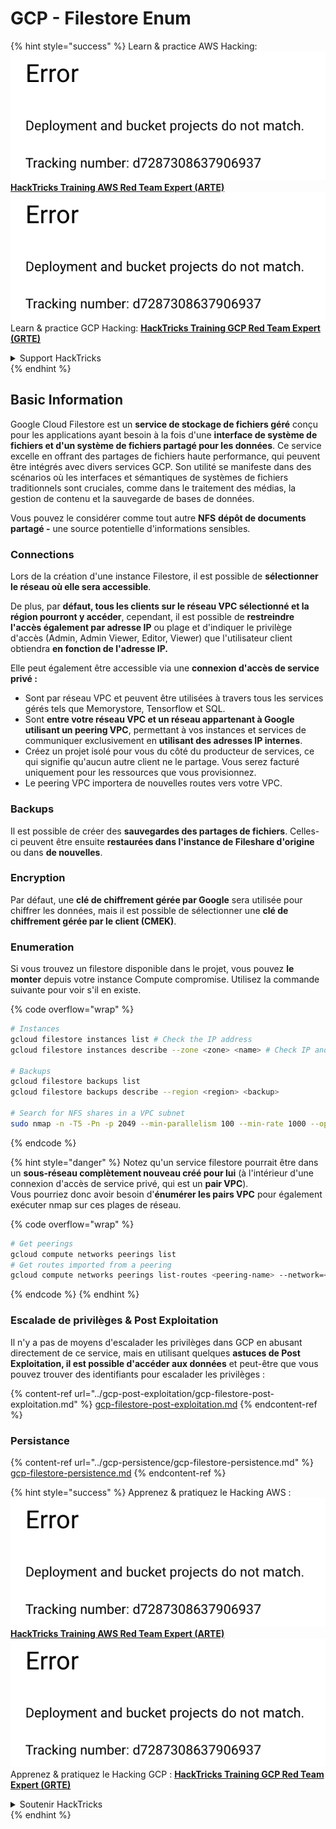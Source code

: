 # GCP - Filestore Enum

{% hint style="success" %}
Learn & practice AWS Hacking:<img src="../../../.gitbook/assets/image (1) (1).png" alt="" data-size="line">[**HackTricks Training AWS Red Team Expert (ARTE)**](https://training.hacktricks.xyz/courses/arte)<img src="../../../.gitbook/assets/image (1) (1).png" alt="" data-size="line">\
Learn & practice GCP Hacking: <img src="../../../.gitbook/assets/image (2).png" alt="" data-size="line">[**HackTricks Training GCP Red Team Expert (GRTE)**<img src="../../../.gitbook/assets/image (2).png" alt="" data-size="line">](https://training.hacktricks.xyz/courses/grte)

<details>

<summary>Support HackTricks</summary>

* Check the [**subscription plans**](https://github.com/sponsors/carlospolop)!
* **Join the** 💬 [**Discord group**](https://discord.gg/hRep4RUj7f) or the [**telegram group**](https://t.me/peass) or **follow** us on **Twitter** 🐦 [**@hacktricks\_live**](https://twitter.com/hacktricks\_live)**.**
* **Share hacking tricks by submitting PRs to the** [**HackTricks**](https://github.com/carlospolop/hacktricks) and [**HackTricks Cloud**](https://github.com/carlospolop/hacktricks-cloud) github repos.

</details>
{% endhint %}

## Basic Information

Google Cloud Filestore est un **service de stockage de fichiers géré** conçu pour les applications ayant besoin à la fois d'une **interface de système de fichiers et d'un système de fichiers partagé pour les données**. Ce service excelle en offrant des partages de fichiers haute performance, qui peuvent être intégrés avec divers services GCP. Son utilité se manifeste dans des scénarios où les interfaces et sémantiques de systèmes de fichiers traditionnels sont cruciales, comme dans le traitement des médias, la gestion de contenu et la sauvegarde de bases de données.

Vous pouvez le considérer comme tout autre **NFS** **dépôt de documents partagé -** une source potentielle d'informations sensibles.

### Connections

Lors de la création d'une instance Filestore, il est possible de **sélectionner le réseau où elle sera accessible**.

De plus, par **défaut, tous les clients sur le réseau VPC sélectionné et la région pourront y accéder**, cependant, il est possible de **restreindre l'accès également par adresse IP** ou plage et d'indiquer le privilège d'accès (Admin, Admin Viewer, Editor, Viewer) que l'utilisateur client obtiendra **en fonction de l'adresse IP.**

Elle peut également être accessible via une **connexion d'accès de service privé :**

* Sont par réseau VPC et peuvent être utilisées à travers tous les services gérés tels que Memorystore, Tensorflow et SQL.
* Sont **entre votre réseau VPC et un réseau appartenant à Google utilisant un peering VPC**, permettant à vos instances et services de communiquer exclusivement en **utilisant des adresses IP internes**.
* Créez un projet isolé pour vous du côté du producteur de services, ce qui signifie qu'aucun autre client ne le partage. Vous serez facturé uniquement pour les ressources que vous provisionnez.
* Le peering VPC importera de nouvelles routes vers votre VPC.

### Backups

Il est possible de créer des **sauvegardes des partages de fichiers**. Celles-ci peuvent être ensuite **restaurées dans l'instance de Fileshare d'origine** ou dans **de nouvelles**.

### Encryption

Par défaut, une **clé de chiffrement gérée par Google** sera utilisée pour chiffrer les données, mais il est possible de sélectionner une **clé de chiffrement gérée par le client (CMEK)**.

### Enumeration

Si vous trouvez un filestore disponible dans le projet, vous pouvez **le monter** depuis votre instance Compute compromise. Utilisez la commande suivante pour voir s'il en existe. 

{% code overflow="wrap" %}
```bash
# Instances
gcloud filestore instances list # Check the IP address
gcloud filestore instances describe --zone <zone> <name> # Check IP and access restrictions

# Backups
gcloud filestore backups list
gcloud filestore backups describe --region <region> <backup>

# Search for NFS shares in a VPC subnet
sudo nmap -n -T5 -Pn -p 2049 --min-parallelism 100 --min-rate 1000 --open 10.99.160.2/20
```
{% endcode %}

{% hint style="danger" %}
Notez qu'un service filestore pourrait être dans un **sous-réseau complètement nouveau créé pour lui** (à l'intérieur d'une connexion d'accès de service privé, qui est un **pair VPC**).\
Vous pourriez donc avoir besoin d'**énumérer les pairs VPC** pour également exécuter nmap sur ces plages de réseau.

{% code overflow="wrap" %}
```bash
# Get peerings
gcloud compute networks peerings list
# Get routes imported from a peering
gcloud compute networks peerings list-routes <peering-name> --network=<network-name> --region=<region> --direction=INCOMING
```
{% endcode %}
{% endhint %}

### Escalade de privilèges & Post Exploitation

Il n'y a pas de moyens d'escalader les privilèges dans GCP en abusant directement de ce service, mais en utilisant quelques **astuces de Post Exploitation, il est possible d'accéder aux données** et peut-être que vous pouvez trouver des identifiants pour escalader les privilèges :

{% content-ref url="../gcp-post-exploitation/gcp-filestore-post-exploitation.md" %}
[gcp-filestore-post-exploitation.md](../gcp-post-exploitation/gcp-filestore-post-exploitation.md)
{% endcontent-ref %}

### Persistance

{% content-ref url="../gcp-persistence/gcp-filestore-persistence.md" %}
[gcp-filestore-persistence.md](../gcp-persistence/gcp-filestore-persistence.md)
{% endcontent-ref %}

{% hint style="success" %}
Apprenez & pratiquez le Hacking AWS :<img src="../../../.gitbook/assets/image (1) (1).png" alt="" data-size="line">[**HackTricks Training AWS Red Team Expert (ARTE)**](https://training.hacktricks.xyz/courses/arte)<img src="../../../.gitbook/assets/image (1) (1).png" alt="" data-size="line">\
Apprenez & pratiquez le Hacking GCP : <img src="../../../.gitbook/assets/image (2).png" alt="" data-size="line">[**HackTricks Training GCP Red Team Expert (GRTE)**<img src="../../../.gitbook/assets/image (2).png" alt="" data-size="line">](https://training.hacktricks.xyz/courses/grte)

<details>

<summary>Soutenir HackTricks</summary>

* Consultez les [**plans d'abonnement**](https://github.com/sponsors/carlospolop) !
* **Rejoignez le** 💬 [**groupe Discord**](https://discord.gg/hRep4RUj7f) ou le [**groupe telegram**](https://t.me/peass) ou **suivez-nous sur** **Twitter** 🐦 [**@hacktricks\_live**](https://twitter.com/hacktricks\_live)**.**
* **Partagez des astuces de hacking en soumettant des PRs aux** [**HackTricks**](https://github.com/carlospolop/hacktricks) et [**HackTricks Cloud**](https://github.com/carlospolop/hacktricks-cloud) dépôts github.

</details>
{% endhint %}
